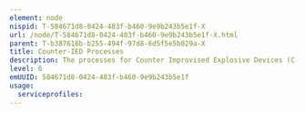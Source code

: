```yaml
---
element: node
nispid: T-584671d8-0424-483f-b460-9e9b243b5e1f-X
url: /node/T-584671d8-0424-483f-b460-9e9b243b5e1f-X.html
parent: T-b387618b-b255-494f-97d8-6d5f5e5b029a-X
title: Counter-IED Processes
description: The processes for Counter Improvised Explosive Devices (C-IED) operations involve multiple military functional areas and, therefore, rely on an integrated and comprehensive approach that is joint, inter-agency and multinational (inter-governmental). This should be accomplished through permanent and intensive civil-military interaction (CMI) with civil-military cooperation (CIMIC) as the main facilitator. Commanders at all levels must be proactive in interacting with the civil environment to harmonize efforts. It is also imperative for politicians from governments of troop contributing nations to engage with other governments as well as the financial and industrial sectors that directly or indirectly play a part in the IED system. The C-IED approach must be embedded throughout the preparation, planning and execution of operations. This will link to campaign design and campaign management which will enable a commander to analyse, plan and subsequently execute and assess in an environment with an IED threat. C-IED is the responsibility of commanders at all levels. It requires the support and understanding of all those participating in operations. The desired outcome of C-IED is to minimise the risks posed by an adversary’s IED system so it is no longer a significant constraint on the successful conduct of operations.
level: 6
emUUID: 584671d8-0424-483f-b460-9e9b243b5e1f
usage:
  serviceprofiles:
---
```

